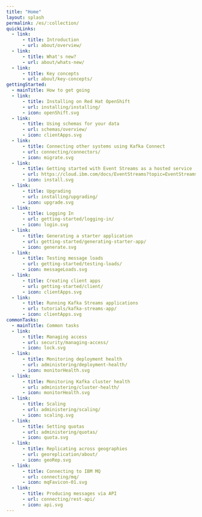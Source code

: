 ```yaml
---
title: "Home"
layout: splash
permalink: /es/:collection/
quickLinks:
  - link:
      - title: Introduction
      - url: about/overview/
  - link:
      - title: What's new?
      - url: about/whats-new/
  - link:
      - title: Key concepts
      - url: about/key-concepts/
gettingStarted:
  - mainTitle: How to get going
  - link:
      - title: Installing on Red Hat OpenShift
      - url: installing/installing/
      - icon: openShift.svg
  - link:
      - title: Using schemas for your data
      - url: schemas/overview/
      - icon: clientApps.svg
  - link:
      - title: Connecting other systems using Kafka Connect
      - url: connecting/connectors/
      - icon: migrate.svg
  - link:
      - title: Getting started with Event Streams as a hosted service
      - url: https://cloud.ibm.com/docs/EventStreams?topic=EventStreams-getting-started
      - icon: install.svg
  - link:
      - title: Upgrading
      - url: installing/upgrading/
      - icon: upgrade.svg
  - link:
      - title: Logging In
      - url: getting-started/logging-in/
      - icon: login.svg
  - link:
      - title: Generating a starter application
      - url: getting-started/generating-starter-app/
      - icon: generate.svg
  - link:
      - title: Testing message loads
      - url: getting-started/testing-loads/
      - icon: messageLoads.svg
  - link:
      - title: Creating client apps
      - url: getting-started/client/
      - icon: clientApps.svg
  - link:
      - title: Running Kafka Streams applications
      - url: tutorials/kafka-streams-app/
      - icon: clientApps.svg
commonTasks:
  - mainTitle: Common tasks
  - link:
      - title: Managing access
      - url: security/managing-access/
      - icon: lock.svg
  - link:
      - title: Monitoring deployment health
      - url: administering/deployment-health/
      - icon: monitorHealth.svg
  - link:
      - title: Monitoring Kafka cluster health
      - url: administering/cluster-health/
      - icon: monitorHealth.svg
  - link:
      - title: Scaling
      - url: administering/scaling/
      - icon: scaling.svg
  - link:
      - title: Setting quotas
      - url: administering/quotas/
      - icon: quota.svg
  - link:
      - title: Replicating across geographies
      - url: georeplication/about/
      - icon: geoRep.svg
  - link:
      - title: Connecting to IBM MQ
      - url: connecting/mq/
      - icon: mqFavicon-01.svg
  - link:
      - title: Producing messages via API
      - url: connecting/rest-api/
      - icon: api.svg
---
```

